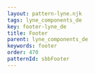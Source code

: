 ```yaml
---
layout: pattern-lyne.njk
tags: lyne_components_de
key: footer-lyne_de
title: Footer
parent: lyne_components_de
keywords: footer
order: 470
patternId: sbbFooter
---
```

